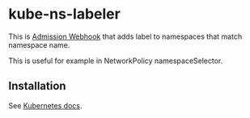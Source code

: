# kube-ns-labeler


This is [Admission Webhook](https://kubernetes.io/docs/admin/extensible-admission-controllers/#admission-webhooks) that adds label to namespaces that match namespace name.

This is useful for example in NetworkPolicy namespaceSelector.


## Installation

See [Kubernetes docs](https://kubernetes.io/docs/admin/extensible-admission-controllers/#admission-webhooks).
